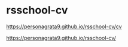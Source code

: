 # rsschool-cv

https://personagrata9.github.io/rsschool-cv/cv

https://personagrata9.github.io/rsschool-cv/
